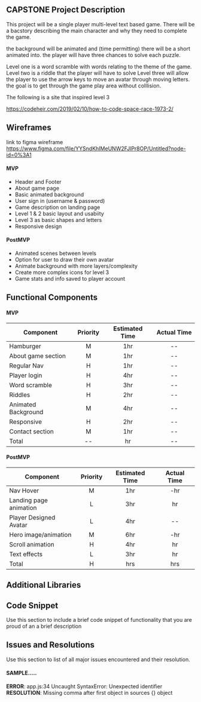 
## CAPSTONE Project Description
This project will be a single player multi-level text based game. There will be a bacstory describing the main character and why they need to complete the game. 

the background will be animated and (time permitting) there will be a short animated into. the player will have three chances to solve each puzzle.

Level one is a word scramble with words relating to the theme of the game.
Level two is a riddle that the player will have to solve
Level three will allow the player to use the arrow keys to move an avatar through moving letters. the goal is to get through the game play area without colllision.


The following is a site that inspired level 3 

https://codeheir.com/2019/02/10/how-to-code-space-race-1973-2/



## Wireframes
link to figma wireframe https://www.figma.com/file/YYSndKhIMeUNW2FJlPr8OP/Untitled?node-id=0%3A1


#### MVP 

- Header and Footer
- About game page
- Basic animated background
- User sign in (username & password)
- Game description on landing page  
- Level 1 & 2  basic layout and usabiity
- Level 3 as basic shapes and letters
- Responsive design

#### PostMVP 

- Animated scenes between levels 
- Option for user to draw their own avatar
- Animate background with more layers/complexity
- Create more complex icons for level 3
- Game stats and info saved to player account

## Functional Components


#### MVP
| Component | Priority | Estimated Time | Actual Time |
| --- | :---: |  :---: | :---: | 
| Hamburger | M | 1hr | -- |
| About game section  | M | 1hr | -- |
| Regular Nav | H | 1hr | -- |
| Player login | H | 4hr | -- |
| Word scramble | H | 3hr | -- |
| Riddles | H | 2hr | -- |
| Animated Background | M | 4hr | -- | 
| Responsive | H | 2hr | -- |
| Contact section | M | 1hr | -- |
| Total | -- | hr | -- |

#### PostMVP
| Component | Priority | Estimated Time | Actual Time |
| --- | :---: |  :---: | :---: | 
| Nav Hover | M | 1hr | -hr | hr |
| Landing page animation | L | 3hr | hr |
| Player Designed Avatar | L | 4hr | -- |
| Hero image/animation | M | 6hr | -hr | hr |
| Scroll animation | H | 4hr | hr |
| Text effects | L | 3hr | hr |
| Total | H |  hrs| hrs |

## Additional Libraries


## Code Snippet

Use this section to include a brief code snippet of functionality that you are proud of an a brief description  


## Issues and Resolutions
 Use this section to list of all major issues encountered and their resolution.

#### SAMPLE.....
**ERROR**: app.js:34 Uncaught SyntaxError: Unexpected identifier                                
**RESOLUTION**: Missing comma after first object in sources {} object

